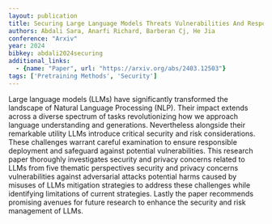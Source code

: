```yaml
---
layout: publication
title: Securing Large Language Models Threats Vulnerabilities And Responsible Practices
authors: Abdali Sara, Anarfi Richard, Barberan Cj, He Jia
conference: "Arxiv"
year: 2024
bibkey: abdali2024securing
additional_links:
  - {name: "Paper", url: "https://arxiv.org/abs/2403.12503"}
tags: ['Pretraining Methods', 'Security']
---
```

Large language models (LLMs) have significantly transformed the landscape of Natural Language Processing (NLP). Their impact extends across a diverse spectrum of tasks revolutionizing how we approach language understanding and generations. Nevertheless alongside their remarkable utility LLMs introduce critical security and risk considerations. These challenges warrant careful examination to ensure responsible deployment and safeguard against potential vulnerabilities. This research paper thoroughly investigates security and privacy concerns related to LLMs from five thematic perspectives security and privacy concerns vulnerabilities against adversarial attacks potential harms caused by misuses of LLMs mitigation strategies to address these challenges while identifying limitations of current strategies. Lastly the paper recommends promising avenues for future research to enhance the security and risk management of LLMs.
